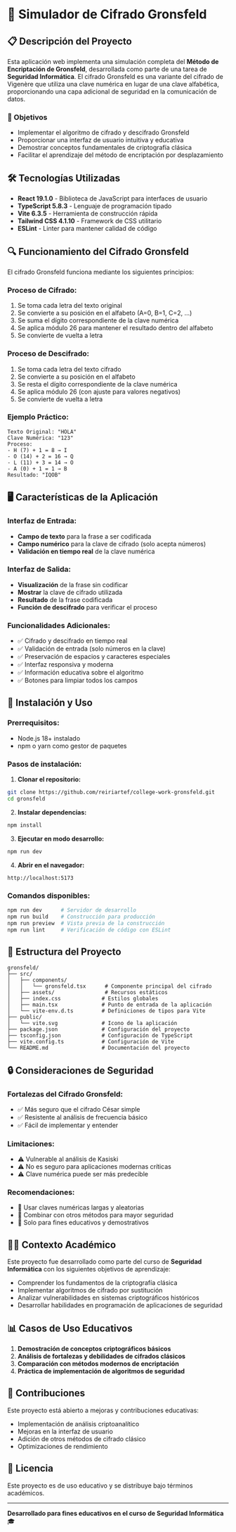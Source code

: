 # 🔐 Simulador de Cifrado Gronsfeld

## 📋 Descripción del Proyecto

Esta aplicación web implementa una simulación completa del **Método de Encriptación de Gronsfeld**, desarrollada como parte de una tarea de **Seguridad Informática**. El cifrado Gronsfeld es una variante del cifrado de Vigenère que utiliza una clave numérica en lugar de una clave alfabética, proporcionando una capa adicional de seguridad en la comunicación de datos.

### 🎯 Objetivos

- Implementar el algoritmo de cifrado y descifrado Gronsfeld
- Proporcionar una interfaz de usuario intuitiva y educativa
- Demostrar conceptos fundamentales de criptografía clásica
- Facilitar el aprendizaje del método de encriptación por desplazamiento

## 🛠️ Tecnologías Utilizadas

- **React 19.1.0** - Biblioteca de JavaScript para interfaces de usuario
- **TypeScript 5.8.3** - Lenguaje de programación tipado
- **Vite 6.3.5** - Herramienta de construcción rápida
- **Tailwind CSS 4.1.10** - Framework de CSS utilitario
- **ESLint** - Linter para mantener calidad de código

## 🔍 Funcionamiento del Cifrado Gronsfeld

El cifrado Gronsfeld funciona mediante los siguientes principios:

### Proceso de Cifrado:

1. Se toma cada letra del texto original
2. Se convierte a su posición en el alfabeto (A=0, B=1, C=2, ...)
3. Se suma el dígito correspondiente de la clave numérica
4. Se aplica módulo 26 para mantener el resultado dentro del alfabeto
5. Se convierte de vuelta a letra

### Proceso de Descifrado:

1. Se toma cada letra del texto cifrado
2. Se convierte a su posición en el alfabeto
3. Se resta el dígito correspondiente de la clave numérica
4. Se aplica módulo 26 (con ajuste para valores negativos)
5. Se convierte de vuelta a letra

### Ejemplo Práctico:

```
Texto Original: "HOLA"
Clave Numérica: "123"
Proceso:
- H (7) + 1 = 8 → I
- O (14) + 2 = 16 → Q
- L (11) + 3 = 14 → O
- A (0) + 1 = 1 → B
Resultado: "IQOB"
```

## 🖥️ Características de la Aplicación

### Interfaz de Entrada:

- **Campo de texto** para la frase a ser codificada
- **Campo numérico** para la clave de cifrado (solo acepta números)
- **Validación en tiempo real** de la clave numérica

### Interfaz de Salida:

- **Visualización** de la frase sin codificar
- **Mostrar** la clave de cifrado utilizada
- **Resultado** de la frase codificada
- **Función de descifrado** para verificar el proceso

### Funcionalidades Adicionales:

- ✅ Cifrado y descifrado en tiempo real
- ✅ Validación de entrada (solo números en la clave)
- ✅ Preservación de espacios y caracteres especiales
- ✅ Interfaz responsiva y moderna
- ✅ Información educativa sobre el algoritmo
- ✅ Botones para limpiar todos los campos

## 🚀 Instalación y Uso

### Prerrequisitos:

- Node.js 18+ instalado
- npm o yarn como gestor de paquetes

### Pasos de instalación:

1. **Clonar el repositorio:**

```bash
git clone https://github.com/reiriartef/college-work-gronsfeld.git
cd gronsfeld
```

2. **Instalar dependencias:**

```bash
npm install
```

3. **Ejecutar en modo desarrollo:**

```bash
npm run dev
```

4. **Abrir en el navegador:**

```
http://localhost:5173
```

### Comandos disponibles:

```bash
npm run dev      # Servidor de desarrollo
npm run build    # Construcción para producción
npm run preview  # Vista previa de la construcción
npm run lint     # Verificación de código con ESLint
```

## 📁 Estructura del Proyecto

```
gronsfeld/
├── src/
│   ├── components/
│   │   └── gronsfeld.tsx      # Componente principal del cifrado
│   ├── assets/                # Recursos estáticos
│   ├── index.css             # Estilos globales
│   ├── main.tsx              # Punto de entrada de la aplicación
│   └── vite-env.d.ts         # Definiciones de tipos para Vite
├── public/
│   └── vite.svg              # Icono de la aplicación
├── package.json              # Configuración del proyecto
├── tsconfig.json             # Configuración de TypeScript
├── vite.config.ts            # Configuración de Vite
└── README.md                 # Documentación del proyecto
```

## 🔒 Consideraciones de Seguridad

### Fortalezas del Cifrado Gronsfeld:

- ✅ Más seguro que el cifrado César simple
- ✅ Resistente al análisis de frecuencia básico
- ✅ Fácil de implementar y entender

### Limitaciones:

- ⚠️ Vulnerable al análisis de Kasiski
- ⚠️ No es seguro para aplicaciones modernas críticas
- ⚠️ Clave numérica puede ser más predecible

### Recomendaciones:

- 📝 Usar claves numéricas largas y aleatorias
- 📝 Combinar con otros métodos para mayor seguridad
- 📝 Solo para fines educativos y demostrativos

## 👨‍🎓 Contexto Académico

Este proyecto fue desarrollado como parte del curso de **Seguridad Informática** con los siguientes objetivos de aprendizaje:

- Comprender los fundamentos de la criptografía clásica
- Implementar algoritmos de cifrado por sustitución
- Analizar vulnerabilidades en sistemas criptográficos históricos
- Desarrollar habilidades en programación de aplicaciones de seguridad

## 📊 Casos de Uso Educativos

1. **Demostración de conceptos criptográficos básicos**
2. **Análisis de fortalezas y debilidades de cifrados clásicos**
3. **Comparación con métodos modernos de encriptación**
4. **Práctica de implementación de algoritmos de seguridad**

## 🤝 Contribuciones

Este proyecto está abierto a mejoras y contribuciones educativas:

- Implementación de análisis criptoanalítico
- Mejoras en la interfaz de usuario
- Adición de otros métodos de cifrado clásico
- Optimizaciones de rendimiento

## 📄 Licencia

Este proyecto es de uso educativo y se distribuye bajo términos académicos.

---

**Desarrollado para fines educativos en el curso de Seguridad Informática** 🎓
